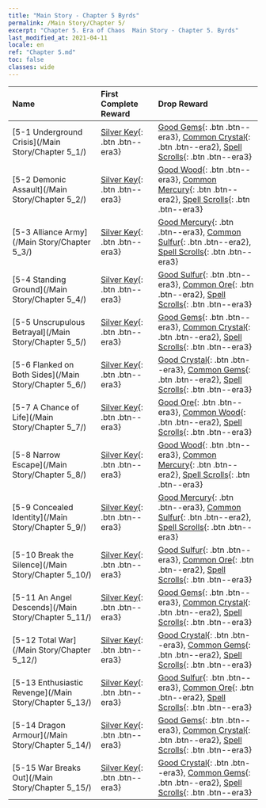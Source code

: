 ```yaml
---
title: "Main Story - Chapter 5 Byrds"
permalink: /Main Story/Chapter 5/
excerpt: "Chapter 5. Era of Chaos  Main Story - Chapter 5. Byrds"
last_modified_at: 2021-04-11
locale: en
ref: "Chapter 5.md"
toc: false
classes: wide
---
```


  | Name |  First Complete Reward | Drop Reward |
  |:------------|:------------|:------------| 
  | [5-1 Underground Crisis](/Main Story/Chapter 5_1/) | [Silver Key](/Items/con_693/){: .btn .btn--era3} | [Good Gems](/Items/mat_16/){: .btn .btn--era3}, [Common Crystal](/Items/mat_11/){: .btn .btn--era2}, [Spell Scrolls](/Items/con_694/){: .btn .btn--era3} |
  | [5-2 Demonic Assault](/Main Story/Chapter 5_2/) | [Silver Key](/Items/con_693/){: .btn .btn--era3} | [Good Wood](/Items/mat_13/){: .btn .btn--era3}, [Common Mercury](/Items/mat_8/){: .btn .btn--era2}, [Spell Scrolls](/Items/con_694/){: .btn .btn--era3} |
  | [5-3 Alliance Army](/Main Story/Chapter 5_3/) | [Silver Key](/Items/con_693/){: .btn .btn--era3} | [Good Mercury](/Items/mat_14/){: .btn .btn--era3}, [Common Sulfur](/Items/mat_9/){: .btn .btn--era2}, [Spell Scrolls](/Items/con_694/){: .btn .btn--era3} |
  | [5-4 Standing Ground](/Main Story/Chapter 5_4/) | [Silver Key](/Items/con_693/){: .btn .btn--era3} | [Good Sulfur](/Items/mat_15/){: .btn .btn--era3}, [Common Ore](/Items/mat_6/){: .btn .btn--era2}, [Spell Scrolls](/Items/con_694/){: .btn .btn--era3} |
  | [5-5 Unscrupulous Betrayal](/Main Story/Chapter 5_5/) | [Silver Key](/Items/con_693/){: .btn .btn--era3} | [Good Gems](/Items/mat_16/){: .btn .btn--era3}, [Common Crystal](/Items/mat_11/){: .btn .btn--era2}, [Spell Scrolls](/Items/con_694/){: .btn .btn--era3} |
  | [5-6 Flanked on Both Sides](/Main Story/Chapter 5_6/) | [Silver Key](/Items/con_693/){: .btn .btn--era3} | [Good Crystal](/Items/mat_17/){: .btn .btn--era3}, [Common Gems](/Items/mat_10/){: .btn .btn--era2}, [Spell Scrolls](/Items/con_694/){: .btn .btn--era3} |
  | [5-7 A Chance of Life](/Main Story/Chapter 5_7/) | [Silver Key](/Items/con_693/){: .btn .btn--era3} | [Good Ore](/Items/mat_12/){: .btn .btn--era3}, [Common Wood](/Items/mat_7/){: .btn .btn--era2}, [Spell Scrolls](/Items/con_694/){: .btn .btn--era3} |
  | [5-8 Narrow Escape](/Main Story/Chapter 5_8/) | [Silver Key](/Items/con_693/){: .btn .btn--era3} | [Good Wood](/Items/mat_13/){: .btn .btn--era3}, [Common Mercury](/Items/mat_8/){: .btn .btn--era2}, [Spell Scrolls](/Items/con_694/){: .btn .btn--era3} |
  | [5-9 Concealed Identity](/Main Story/Chapter 5_9/) | [Silver Key](/Items/con_693/){: .btn .btn--era3} | [Good Mercury](/Items/mat_14/){: .btn .btn--era3}, [Common Sulfur](/Items/mat_9/){: .btn .btn--era2}, [Spell Scrolls](/Items/con_694/){: .btn .btn--era3} |
  | [5-10 Break the Silence](/Main Story/Chapter 5_10/) | [Silver Key](/Items/con_693/){: .btn .btn--era3} | [Good Sulfur](/Items/mat_15/){: .btn .btn--era3}, [Common Ore](/Items/mat_6/){: .btn .btn--era2}, [Spell Scrolls](/Items/con_694/){: .btn .btn--era3} |
  | [5-11 An Angel Descends](/Main Story/Chapter 5_11/) | [Silver Key](/Items/con_693/){: .btn .btn--era3} | [Good Gems](/Items/mat_16/){: .btn .btn--era3}, [Common Crystal](/Items/mat_11/){: .btn .btn--era2}, [Spell Scrolls](/Items/con_694/){: .btn .btn--era3} |
  | [5-12 Total War](/Main Story/Chapter 5_12/) | [Silver Key](/Items/con_693/){: .btn .btn--era3} | [Good Crystal](/Items/mat_17/){: .btn .btn--era3}, [Common Gems](/Items/mat_10/){: .btn .btn--era2}, [Spell Scrolls](/Items/con_694/){: .btn .btn--era3} |
  | [5-13 Enthusiastic Revenge](/Main Story/Chapter 5_13/) | [Silver Key](/Items/con_693/){: .btn .btn--era3} | [Good Sulfur](/Items/mat_15/){: .btn .btn--era3}, [Common Ore](/Items/mat_6/){: .btn .btn--era2}, [Spell Scrolls](/Items/con_694/){: .btn .btn--era3} |
  | [5-14 Dragon Armour](/Main Story/Chapter 5_14/) | [Silver Key](/Items/con_693/){: .btn .btn--era3} | [Good Gems](/Items/mat_16/){: .btn .btn--era3}, [Common Crystal](/Items/mat_11/){: .btn .btn--era2}, [Spell Scrolls](/Items/con_694/){: .btn .btn--era3} |
  | [5-15 War Breaks Out](/Main Story/Chapter 5_15/) | [Silver Key](/Items/con_693/){: .btn .btn--era3} | [Good Crystal](/Items/mat_17/){: .btn .btn--era3}, [Common Gems](/Items/mat_10/){: .btn .btn--era2}, [Spell Scrolls](/Items/con_694/){: .btn .btn--era3} |
